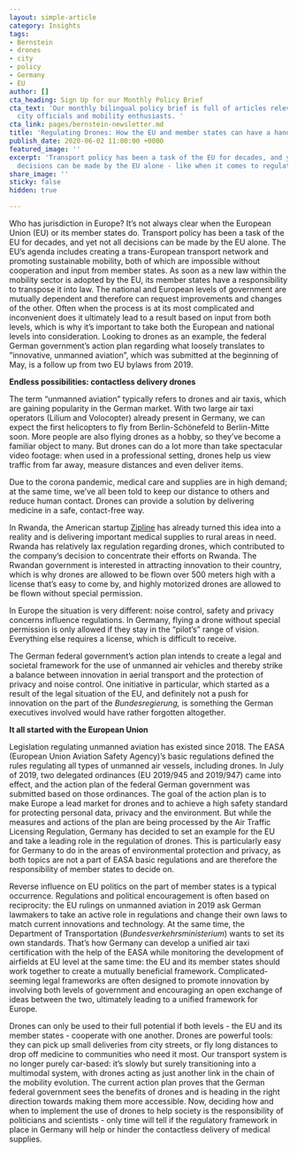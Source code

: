 ```yaml
---
layout: simple-article
category: Insights
tags:
- Bernstein
- drones
- city
- policy
- Germany
- EU
author: []
cta_heading: Sign Up for our Monthly Policy Brief
cta_text: 'Our monthly bilingual policy brief is full of articles relevant to policymakers,
  city officials and mobility enthusiasts. '
cta_link: pages/bernstein-newsletter.md
title: 'Regulating Drones: How the EU and member states can have a hand in legislation'
publish_date: 2020-06-02 11:00:00 +0000
featured_image: ''
excerpt: 'Transport policy has been a task of the EU for decades, and yet not all
  decisions can be made by the EU alone - like when it comes to regulating drones. '
share_image: ''
sticky: false
hidden: true

---
```

Who has jurisdiction in Europe? It’s not always clear when the European Union (EU) or its member states do. Transport policy has been a task of the EU for decades, and yet not all decisions can be made by the EU alone. The EU’s agenda includes creating a trans-European transport network and promoting sustainable mobility, both of which are impossible without cooperation and input from member states. As soon as a new law within the mobility sector is adopted by the EU, its member states have a responsibility to transpose it into law. The national and European levels of government are mutually dependent and therefore can request improvements and changes of the other. Often when the process is at its most complicated and inconvenient does it ultimately lead to a result based on input from both levels, which is why it’s important to take both the European and national levels into consideration. Looking to drones as an example, the federal German government’s action plan regarding what loosely translates to ”innovative, unmanned aviation”, which was submitted at the beginning of May, is a follow up from two EU bylaws from 2019.

**Endless possibilities: contactless delivery drones**

The term “unmanned aviation” typically refers to drones and air taxis, which are gaining popularity in the German market. With two large air taxi operators (Lilium and Volocopter) already present in Germany, we can expect the first helicopters to fly from Berlin-Schönefeld to Berlin-Mitte soon. More people are also flying drones as a hobby, so they’ve become a familiar object to many. But drones can do a lot more than take spectacular video footage: when used in a professional setting, drones help us view traffic from far away, measure distances and even deliver items.

Due to the corona pandemic, medical care and supplies are in high demand; at the same time, we’ve all been told to keep our distance to others and reduce human contact. Drones can provide a solution by delivering medicine in a safe, contact-free way.

In Rwanda, the American startup [Zipline](https://flyzipline.com/) has already turned this idea into a reality and is delivering important medical supplies to rural areas in need. Rwanda has relatively lax regulation regarding drones, which contributed to the company’s decision to concentrate their efforts on Rwanda. The Rwandan government is interested in attracting innovation to their country, which is why drones are allowed to be flown over 500 meters high with a license that’s easy to come by, and highly motorized drones are allowed to be flown without special permission.

In Europe the situation is very different: noise control, safety and privacy concerns influence regulations. In Germany, flying a drone without special permission is only allowed if they stay in the “pilot’s” range of vision. Everything else requires a license, which is difficult to receive.

The German federal government’s action plan intends to create a legal and societal framework for the use of unmanned air vehicles and thereby strike a balance between innovation in aerial transport and the protection of privacy and noise control. One initiative in particular, which started as a result of the legal situation of the EU, and definitely not a push for innovation on the part of the _Bundesregierung,_ is something the German executives involved would have rather forgotten altogether.

**It all started with the European Union**

Legislation regulating unmanned aviation has existed since 2018. The EASA (European Union Aviation Safety Agency)’s basic regulations defined the rules regulating all types of unmanned air vessels, including drones. In July of 2019, two delegated ordinances (EU 2019/945 and 2019/947) came into effect, and the action plan of the federal German government was submitted based on those ordinances. The goal of the action plan is to make Europe a lead market for drones and to achieve a high safety standard for protecting personal data, privacy and the environment. But while the measures and actions of the plan are being processed by the Air Traffic Licensing Regulation, Germany has decided to set an example for the EU and take a leading role in the regulation of drones. This is particularly easy for Germany to do in the areas of environmental protection and privacy, as both topics are not a part of EASA basic regulations and are therefore the responsibility of member states to decide on.

Reverse influence on EU politics on the part of member states is a typical occurrence. Regulations and political encouragement is often based on reciprocity: the EU rulings on unmanned aviation in 2019 ask German lawmakers to take an active role in regulations and change their own laws to match current innovations and technology. At the same time, the Department of Transportation (_Bundesverkehrsministerium_) wants to set its own standards. That’s how Germany can develop a unified air taxi certification with the help of the EASA while monitoring the development of airfields at EU level at the same time: the EU and its member states should work together to create a mutually beneficial framework. Complicated-seeming legal frameworks are often designed to promote innovation by involving both levels of government and encouraging an open exchange of ideas between the two, ultimately leading to a unified framework for Europe.

Drones can only be used to their full potential if both levels - the EU and its member states - cooperate with one another. Drones are powerful tools: they can pick up small deliveries from city streets, or fly long distances to drop off medicine to communities who need it most. Our transport system is no longer purely car-based: it’s slowly but surely transitioning into a multimodal system, with drones acting as just another link in the chain of the mobility evolution. The current action plan proves that the German federal government sees the benefits of drones and is heading in the right direction towards making them more accessible. Now, deciding how and when to implement the use of drones to help society is the responsibility of politicians and scientists - only time will tell if the regulatory framework in place in Germany will help or hinder the contactless delivery of medical supplies.